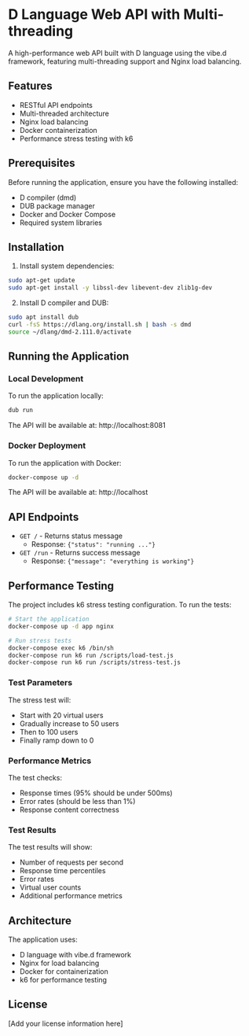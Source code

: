 # D Language Web API with Multi-threading

A high-performance web API built with D language using the vibe.d framework, featuring multi-threading support and Nginx load balancing.

## Features

- RESTful API endpoints
- Multi-threaded architecture
- Nginx load balancing
- Docker containerization
- Performance stress testing with k6

## Prerequisites

Before running the application, ensure you have the following installed:

- D compiler (dmd)
- DUB package manager
- Docker and Docker Compose
- Required system libraries

## Installation

1. Install system dependencies:
```bash
sudo apt-get update
sudo apt-get install -y libssl-dev libevent-dev zlib1g-dev
```

2. Install D compiler and DUB:
```bash
sudo apt install dub
curl -fsS https://dlang.org/install.sh | bash -s dmd
source ~/dlang/dmd-2.111.0/activate
```

## Running the Application

### Local Development

To run the application locally:

```bash
dub run
```

The API will be available at: http://localhost:8081

### Docker Deployment

To run the application with Docker:

```bash
docker-compose up -d
```

The API will be available at: http://localhost

## API Endpoints

- `GET /` - Returns status message
  - Response: `{"status": "running ..."}`
- `GET /run` - Returns success message
  - Response: `{"message": "everything is working"}`

## Performance Testing

The project includes k6 stress testing configuration. To run the tests:

```bash
# Start the application
docker-compose up -d app nginx

# Run stress tests
docker-compose exec k6 /bin/sh
docker-compose run k6 run /scripts/load-test.js
docker-compose run k6 run /scripts/stress-test.js
```

### Test Parameters

The stress test will:
- Start with 20 virtual users
- Gradually increase to 50 users
- Then to 100 users
- Finally ramp down to 0

### Performance Metrics

The test checks:
- Response times (95% should be under 500ms)
- Error rates (should be less than 1%)
- Response content correctness

### Test Results

The test results will show:
- Number of requests per second
- Response time percentiles
- Error rates
- Virtual user counts
- Additional performance metrics

## Architecture

The application uses:
- D language with vibe.d framework
- Nginx for load balancing
- Docker for containerization
- k6 for performance testing

## License

[Add your license information here]